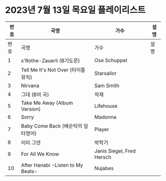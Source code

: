 # 2023년 7월 13일 목요일 플레이리스트

| 번호 | 곡명 | 가수 | 설명 |
|------|------|------|------|
| 번호 | 곡명 | 가수 | 설명 |
| 1 | s'Rothe-Zauerli (B기도문) | Ose Schuppel |  |
| 2 | Tell Me It's Not Over (타이틀 뮤직) | Starsailor |  |
| 3 | Nirvana | Sam Smith |  |
| 4 | 그대 (B의 곡) | 적재 |  |
| 5 | Take Me Away (Album Version) | Lifehouse |  |
| 6 | Sorry | Madonna |  |
| 7 | Baby Come Back (배순탁의 일타영어) | Player |  |
| 8 | 이미 그댄 | 박학기 |  |
| 9 | For All We Know | Janis Siegel, Fred Hersch |  |
| 10 | After Hanabi -Listen to My Beats- | Nujabes |  |
